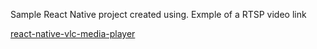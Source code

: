 Sample React Native project created using.
Exmple of a RTSP video link

[react-native-vlc-media-player](https://github.com/razorRun/react-native-vlc-media-player)
